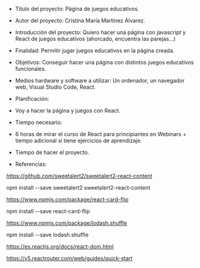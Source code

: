 - Título del proyecto: Página de juegos educativos.
- Autor del proyecto: Cristina María Martínez Álvarez.
- Introducción del proyecto: Quiero hacer una página con javascript y React de juegos educativos (ahorcado, encuentra las parejas...)
- Finalidad: Permitir jugar juegos educativos en la página creada.
- Objetivos: Conseguir hacer una página con distintos juegos educativos funcionales.
- Medios hardware y software a utilizar: Un ordenador, un navegador web, Visual Studio Code, React.
- Planificación: 
- Voy a hacer la página y juegos con React.
- Tiempo necesario:
- 6 horas de mirar el curso de React para principiantes en Webinars + tiempo adicional si tiene ejercicios de aprendizaje.
- Tiempo de hacer el proyecto.

- Referencias:

https://github.com/sweetalert2/sweetalert2-react-content

npm install --save sweetalert2 sweetalert2-react-content

https://www.npmjs.com/package/react-card-flip

npm install --save react-card-flip

https://www.npmjs.com/package/lodash.shuffle

npm install --save lodash.shuffle

https://es.reactjs.org/docs/react-dom.html

https://v5.reactrouter.com/web/guides/quick-start

